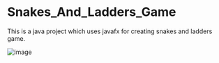 # Snakes_And_Ladders_Game
This is a java project which uses javafx for creating snakes and ladders game.

![image](https://user-images.githubusercontent.com/34890414/102251448-d33b7e80-3f2a-11eb-9339-4cd38ef5c57d.png)
